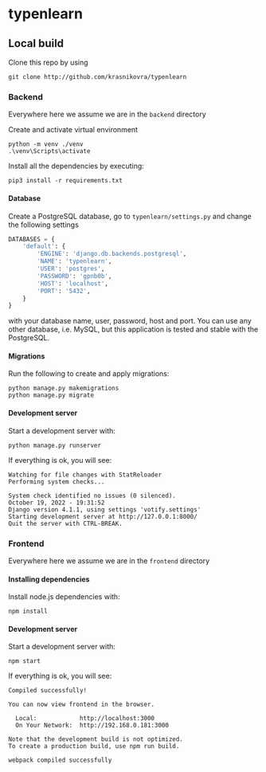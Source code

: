 # typenlearn

## Local build

Clone this repo by using
```
git clone http://github.com/krasnikovra/typenlearn
```

### Backend

Everywhere here we assume we are in the `backend` directory

Create and activate virtual environment
```
python -m venv ./venv
.\venv\Scripts\activate
```

Install all the dependencies by executing:
```
pip3 install -r requirements.txt
```

#### Database

Create a PostgreSQL database, go to `typenlearn/settings.py` and change the following settings
```python
DATABASES = {
    'default': {
        'ENGINE': 'django.db.backends.postgresql',
        'NAME': 'typenlearn',
        'USER': 'postgres',
        'PASSWORD': 'gpnb0b',
        'HOST': 'localhost',
        'PORT': '5432',
    }
}
```
with your database name, user, password, host and port. You can use any other database, i.e. MySQL, but this application is tested and stable with the PostgreSQL.

#### Migrations

Run the following to create and apply migrations:
```
python manage.py makemigrations
python manage.py migrate
```

#### Development server

Start a development server with:
```
python manage.py runserver
```

If everything is ok, you will see:
```
Watching for file changes with StatReloader
Performing system checks...

System check identified no issues (0 silenced).
October 19, 2022 - 19:31:52
Django version 4.1.1, using settings 'votify.settings'
Starting development server at http://127.0.0.1:8000/
Quit the server with CTRL-BREAK.
```

### Frontend

Everywhere here we assume we are in the `frontend` directory

#### Installing dependencies

Install node.js dependencies with:
```
npm install
```

#### Development server

Start a development server with:
```
npm start
```

If everything is ok, you will see:
```
Compiled successfully!

You can now view frontend in the browser.        

  Local:            http://localhost:3000        
  On Your Network:  http://192.168.0.181:3000    

Note that the development build is not optimized.
To create a production build, use npm run build. 

webpack compiled successfully
```
